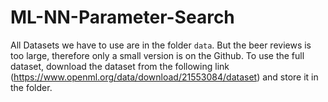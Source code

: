 # ML-NN-Parameter-Search

All Datasets we have to use are in the folder `data`. But the beer reviews is too large, therefore only a small version is on the Github. To use the full dataset, download the dataset from the following link (https://www.openml.org/data/download/21553084/dataset) and store it in the folder.